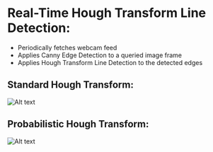 Real-Time Hough Transform Line Detection:
========================================

-   Periodically fetches webcam feed
-   Applies Canny Edge Detection to a queried image frame
-   Applies Hough Transform Line Detection to the detected edges

Standard Hough Transform:
------------------------
![Alt text](https://github.com/pranav-srinivas-kumar/Projects/blob/master/C++/OpenCV/LineDetector/screenshots/Standard-Hough-Transform.png?raw=true "Standard Hough Transform")


Probabilistic Hough Transform:
-----------------------------
![Alt text](https://github.com/pranav-srinivas-kumar/Projects/blob/master/C++/OpenCV/LineDetector/screenshots/Probabilistic-Hough-Transform.png?raw=true "Probabilistic Hough Transform")

